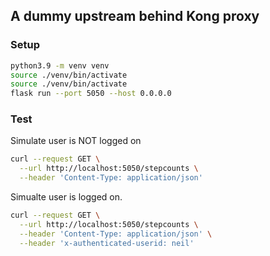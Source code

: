 ## A dummy upstream behind Kong proxy

### Setup
```sh
python3.9 -m venv venv
source ./venv/bin/activate
source ./venv/bin/activate
flask run --port 5050 --host 0.0.0.0
```

### Test

Simulate user is NOT logged on
```sh
curl --request GET \
  --url http://localhost:5050/stepcounts \
  --header 'Content-Type: application/json'
```

Simualte user is logged on.
```sh
curl --request GET \
  --url http://localhost:5050/stepcounts \
  --header 'Content-Type: application/json' \
  --header 'x-authenticated-userid: neil'
```

